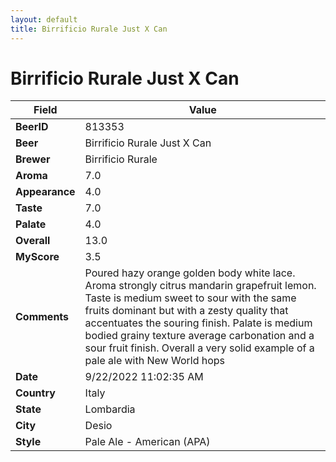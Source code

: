 ```yaml
---
layout: default
title: Birrificio Rurale Just X Can
---
```


# Birrificio Rurale Just X Can

| Field         | Value     |
|---------------|-----------|
| **BeerID** | 813353 |
| **Beer** | Birrificio Rurale Just X Can |
| **Brewer** | Birrificio Rurale |
| **Aroma** | 7.0 |
| **Appearance** | 4.0 |
| **Taste** | 7.0 |
| **Palate** | 4.0 |
| **Overall** | 13.0 |
| **MyScore** | 3.5 |
| **Comments** | Poured hazy orange golden body white lace. Aroma strongly citrus mandarin grapefruit lemon. Taste is medium sweet to sour with the same fruits dominant but with a zesty quality that accentuates the souring finish. Palate is medium bodied grainy texture average carbonation and a sour fruit finish. Overall a very solid example of a pale ale with New World hops  |
| **Date** | 9/22/2022 11:02:35 AM |
| **Country** | Italy |
| **State** | Lombardia |
| **City** | Desio |
| **Style** | Pale Ale - American (APA) |
